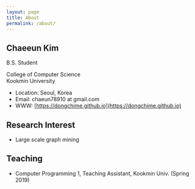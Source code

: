 ```yaml
---
layout: page
title: About
permalink: /about/
---
```


## Chaeeun Kim
B.S. Student

College of Computer Science  
Kookmin University

* Location: Seoul, Korea
* Email: chaeun78910 at gmail.com
* WWW: [https://dongchime.github.io](https://dongchime.github.io)

## Research Interest
* Large scale graph mining

## Teaching
* Computer Programming 1, Teaching Assistant, Kookmin Univ. (Spring 2019)